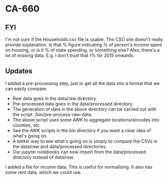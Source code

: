 # CA-660

## FYI

I'm not sure if the Households.csv file is usable.  The CSO site doesn't really provide explanation.  Is that % figure indicating
% of person's income spent on housing, or is it % of state spending, or something else?  Also, there's a lot of missing data.
E.g. I don't trust that 1% for 2015 onwards.

## Updates

I added a pre-processing step, just to get all the data into a format that we can easily compare.
- Raw data goes in the data/raw directory.
- Pre-processed data goes in the data/processed directory.
- The generation of data in the above directory can be carried out with the script ./bin/pre-process-raw-data.
- The above script uses some AWK to aggregate locations/eircodes into counties, etc.
- See the AWK scripts in the bin directory if you want a clear idea of what's going on.
- A better way to see what's going on is simply to compare the CSVs in the data/raw and data/processed directories.
- Our jupyter notebooks can now import from the data/processed directory instead of data/raw.

I added a file for income data.  This is useful for normalising.  It also has some rent data, which we could use.
